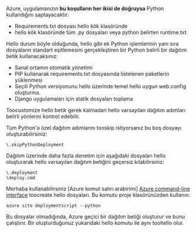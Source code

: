 Azure, uygulamanızın **bu koşulların her ikisi de doğruysa** Python kullandığını saptayacaktır:

* Requirements.txt dosyası hello kök klasöründe
* hello kök klasöründe tüm .py dosyaları veya python belirten runtime.txt

Hello durum böyle olduğunda, hello gibi ek Python işlemlerinin yanı sıra dosyaların standart eşitlemesini gerçekleştiren bir Python belirli bir dağıtım betik kullanacaksınız:

* Sanal ortamın otomatik yönetimi
* PIP kullanarak requirements.txt dosyasında listelenen paketlerin yüklenmesi
* Seçili Python versiyonunu hello üzerinde temel hello uygun web.config oluşturma.
* Django uygulamaları için statik dosyaları toplama

Toocustomize hello betik gerek kalmadan hello varsayılan dağıtım adımları belirli yönlerini kontrol edebilir.

Tüm Python'a özel dağıtım adımlarını tooskip istiyorsanız bu boş dosyayı oluşturabilirsiniz:

    \.skipPythonDeployment

Dağıtım üzerinde daha fazla denetim için aşağıdaki dosyaları hello oluşturarak hello varsayılan dağıtım betiğini geçersiz kılabilirsiniz:

    \.deployment
    \deploy.cmd

Merhaba kullanabilirsiniz [Azure komut satırı arabirimi] [ Azure command-line interface] toocreate hello dosyaları.  Bu komutu proje klasörünüzden kullanın:

    azure site deploymentscript --python

Bu dosyalar olmadığında, Azure geçici bir dağıtım betiği oluşturur ve bunu çalıştırır.  Bir oluşturduğunuz yukarıdaki hello komutu ile aynı toohello olur.

[Azure command-line interface]: http://azure.microsoft.com/downloads/
